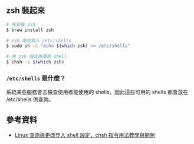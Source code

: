 ## zsh 裝起來

```bash
# 先安裝 zsh
$ brew install zsh

# zsh 路徑寫入 /etc/shells
$ sudo sh -c "echo $(which zsh) >> /etc/shells"

# 將 zsh 設定為預設 shell
$ chsh -s $(which zsh)
```

### `/etc/shells` 是什麼？

系統某些服務會去檢查使用者能使用的 shells，因此這些可用的 shells 都會放在 /etc/shells 供查詢。


## 參考資料

- [Linux 查詢與更改登入 shell 設定，chsh 指令用法教學與範例](https://blog.gtwang.org/linux/linux-chsh-command-change-login-shell-tutorial/)
